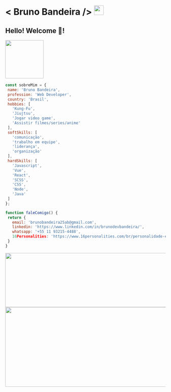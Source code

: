 
  # < Bruno Bandeira />  <img src="https://cultofthepartyparrot.com/parrots/hd/brazilianfanparrot.gif" width="30" height="30"/> 
       
 ## Hello! Welcome 👋!               
        

  <p align="left">
   <img src="https://media.giphy.com/media/3oKIPtjElfqwMOTbH2/giphy.gif" width="120">
   </p>
   


 ```javascript
const sobreMim = {
  name: 'Bruno Bandeira',
  profession: 'Web Developer',
  country: 'Brasil',
  hobbies: [
    'Kung-Fu',
    'Jiujtsu',
    'Jogar video game',
    'Assistir filmes/series/anime'
  ],
  softSkills: [
    'comunicação',
    'trabalho em equipe',
    'liderança',
    'organização'
  ],
  hardSkills: [
    'Javascript',
    'Vue',
    'React',
    'SCSS',
    'CSS',
    'Node',
    'Java'
  ]
 };

function faleComigo() {
  return {
    email: 'brunobandeira25ab@gmail.com',
    linkedin: 'https://www.linkedin.com/in/brunodevbandeira/',
    whatsapp: '+55 11 93215-4488',
    16Personalities: 'https://www.16personalities.com/br/personalidade-entj'
  }
}

```
  
  
   <p align="center">
   <img height="170em" width="600" src="https://github-readme-stats.vercel.app/api?username=brunodevbandeira&show_icons=true&theme=tokyonight"/>
	   

  
  <img height="250em" width="1200" src="https://github-readme-stats.vercel.app/api/top-langs/?username=brunodevbandeira&langs_count=5&theme=tokyonight" alt="brunodevbandeira :: Top Langs" />
	</p>
  </div>
   
